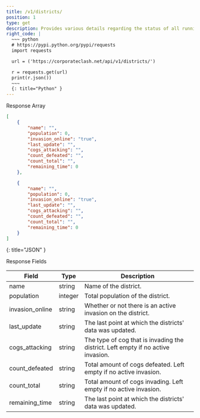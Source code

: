 ```yaml
---
title: /v1/districts/
position: 1
type: get
description: Provides various details regarding the status of all running districts.
right_code: |
  ~~~ python
  # https://pypi.python.org/pypi/requests
  import requests

  url = ('https://corporateclash.net/api/v1/districts/')

  r = requests.get(url)
  print(r.json())
  ~~~
  {: title="Python" }
---
```


Response Array

~~~ json
[
    {
        "name": "",
    	"population": 0,
    	"invasion_online": "true",
    	"last_update": "",
    	"cogs_attacking": "",
    	"count_defeated": "",
    	"count_total": "",
    	"remaining_time": 0
    },

    {
        "name": "",
    	"population": 0,
    	"invasion_online": "true",
    	"last_update": "",
    	"cogs_attacking": "",
    	"count_defeated": "",
    	"count_total": "",
    	"remaining_time": 0
    }
]
~~~
{: title="JSON" }

Response Fields

| Field | Type        | Description                      |
|------|-------------|----------------------------------|
| name  | string   | Name of the district. |
| population  | integer   | Total population of the district. |
| invasion_online   | string | Whether or not there is an active invasion on the district.  |
| last_update  | string | The last point at which the districts' data was updated. |
| cogs_attacking  | string   | The type of cog that is invading the district. Left empty if no active invasion. |
| count_defeated  | string   | Total amount of cogs defeated. Left empty if no active invasion. |
| count_total   | string | Total amount of cogs invading. Left empty if no active invasion. |
| remaining_time  | string | The last point at which the districts' data was updated. |
